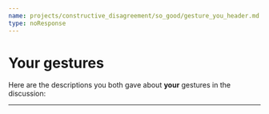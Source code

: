 ```yaml
---
name: projects/constructive_disagreement/so_good/gesture_you_header.md
type: noResponse
---
```


# Your gestures

Here are the descriptions you both gave about **your** gestures in the discussion:

---
